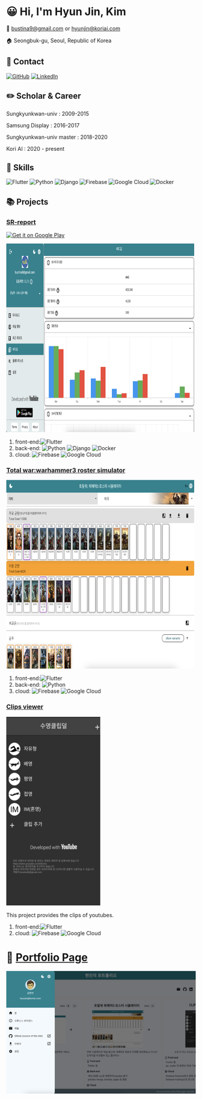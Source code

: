 # 😀 Hi, I'm Hyun Jin, Kim

📧 [bustina9@gmail.com](mailto:bustina9@gmail.com) or [hyunjin@koriai.com](mailto:hyunjin@koriai.com)

:house: Seongbuk-gu, Seoul, Republic of Korea

## 💁 Contact

[![GitHub](https://img.shields.io/static/v1?style=for-the-badge&message=GitHub&color=181717&logo=GitHub&logoColor=FFFFFF&label=)](https://github.com/koriai)
[![LinkedIn](https://img.shields.io/static/v1?style=for-the-badge&message=LinkedIn&color=0A66C2&logo=LinkedIn&logoColor=FFFFFF&label=)](https://www.linkedin.com/in/khi999/)

## :pencil2: Scholar & Career

Sungkyunkwan-univ : 2009-2015

Samsung Display : 2016-2017

Sungkyunkwan-univ master : 2018-2020

Kori AI : 2020 - present

## 🔨 Skills

![Flutter](https://img.shields.io/badge/Flutter-%2302569B.svg?style=for-the-badge&logo=Flutter)
![Python](https://img.shields.io/badge/python-3670A0?style=for-the-badge&logo=python&logoColor=ffdd54)
![Django](https://img.shields.io/badge/django-%23092E20.svg?style=for-the-badge&logo=django&logoColor=white)
![Firebase](https://img.shields.io/badge/Firebase-039BE5?style=for-the-badge&logo=Firebase)
![Google Cloud](https://img.shields.io/badge/GoogleCloud-%234285F4.svg?style=for-the-badge&logo=google-cloud&logoColor=white)
![Docker](https://img.shields.io/badge/docker-%230db7ed.svg?style=for-the-badge&logo=docker&logoColor=white)

## :books: Projects

### [SR-report](https://app.koriai.com)

<a href='https://play.google.com/store/apps/details?id=com.koriai.report&pcampaignid=pcampaignidMKT-Other-global-all-co-prtnr-py-PartBadge-Mar2515-1'><img alt='Get it on Google Play' src='https://play.google.com/intl/en_us/badges/static/images/badges/en_badge_web_generic.png' width="250px"></a>

<img src="./srreport-3.png" title="srreport" width="500" height="500px"></img>

1. front-end:![Flutter](https://img.shields.io/badge/Flutter-%2302569B.svg?style=for-the-badge&logo=Flutter)
2. back-end:
![Python](https://img.shields.io/badge/python-3670A0?style=for-the-badge&logo=python&logoColor=ffdd54)
![Django](https://img.shields.io/badge/django-%23092E20.svg?style=for-the-badge&logo=django&logoColor=white)
![Docker](https://img.shields.io/badge/docker-%230db7ed.svg?style=for-the-badge&logo=docker&logoColor=white)
1. cloud: ![Firebase](https://img.shields.io/badge/Firebase-039BE5?style=for-the-badge&logo=Firebase)
![Google Cloud](https://img.shields.io/badge/GoogleCloud-%234285F4.svg?style=for-the-badge&logo=google-cloud&logoColor=white)

### [Total war:warhammer3 roster simulator](https://ttw-roster.web.app)

<img src="./ttw-3.png" title="ttw" width="500" height="500px"></img>

1. front-end:![Flutter](https://img.shields.io/badge/Flutter-%2302569B.svg?style=for-the-badge&logo=Flutter)
2. back-end:
![Python](https://img.shields.io/badge/python-3670A0?style=for-the-badge&logo=python&logoColor=ffdd54)
1. cloud: ![Firebase](https://img.shields.io/badge/Firebase-039BE5?style=for-the-badge&logo=Firebase)
![Google Cloud](https://img.shields.io/badge/GoogleCloud-%234285F4.svg?style=for-the-badge&logo=google-cloud&logoColor=white)

### [Clips viewer](https://clips-u.web.app)

<img src="./clips-1.png" title="clips" width="250px" height="500px"></img>

This project provides the clips of youtubes.

1. front-end:![Flutter](https://img.shields.io/badge/Flutter-%2302569B.svg?style=for-the-badge&logo=Flutter)
2. cloud: ![Firebase](https://img.shields.io/badge/Firebase-039BE5?style=for-the-badge&logo=Firebase)
![Google Cloud](https://img.shields.io/badge/GoogleCloud-%234285F4.svg?style=for-the-badge&logo=google-cloud&logoColor=white)

# :memo: [Portfolio Page](https://portfolio-khj.web.app)

<img src="./portfolio.png" title="portfolio"></img>